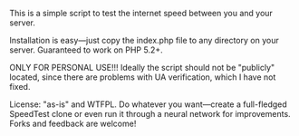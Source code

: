 This is a simple script to test the internet speed between you and your server.

Installation is easy—just copy the index.php file to any directory on your server. Guaranteed to work on PHP 5.2+.

ONLY FOR PERSONAL USE!!! Ideally the script should not be "publicly" located, since there are problems with UA verification, which I have not fixed.

License: "as-is" and WTFPL. Do whatever you want—create a full-fledged SpeedTest clone or even run it through a neural network for improvements. Forks and feedback are welcome!
